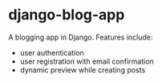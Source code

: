 # django-blog-app
A blogging app in Django.
Features include:
- user authentication
- user registration with email confirmation
- dynamic preview while creating posts
